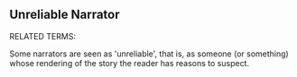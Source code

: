 ## Unreliable Narrator

RELATED TERMS: 

Some narrators are seen as 'unreliable', that is, as someone (or something) whose rendering of the story the reader has reasons to suspect. 
